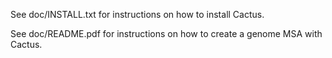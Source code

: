 See doc/INSTALL.txt for instructions on how to install Cactus.

See doc/README.pdf for instructions on how to create a genome MSA with Cactus.


